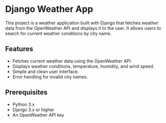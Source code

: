 # Django Weather App

This project is a weather application built with Django that fetches weather data from the OpenWeather API and displays it to the user. It allows users to search for current weather conditions by city name.

## Features

- Fetches current weather data using the OpenWeather API.
- Displays weather conditions, temperature, humidity, and wind speed.
- Simple and clean user interface.
- Error handling for invalid city names.

## Prerequisites

- Python 3.x
- Django 3.x or higher
- An OpenWeather API key
